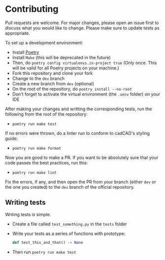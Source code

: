 # Contributing

Pull requests are welcome. For major changes, please open an issue first to discuss what you would like to change. Please make sure to update tests as appropriate.

To set up a development environment:

- Install [Poetry](https://python-poetry.org/docs/master/#installation)
- Install `Make` (this will be deprecated in the future)
- Then, do `poetry config virtualenvs.in-project true` (Only once. This will be valid for all Poetry projects on your machine.)
- Fork this repository and clone your fork
- Change to the `dev` branch
- Create a new branch from `dev` (optional)
- On the root of the repository, do `poetry install --no-root`
- Don't forget to activate the virtual environment (the `.venv` folder) on your IDE

After making your changes and writting the corresponding tests, run the following from the root of the repository:

- `poetry run make test`

If no errors were thrown, do a linter run to conform to cadCAD's styling guide:

- `poetry run make format`

Now you are good to make a PR. If you want to be absolutely sure that your code passes the best practices, run this:

- `poetry run make lint`

Fix the errors, if any, and then open the PR from your branch (either `dev` or the one you created)
to the `dev` branch of the official repository.

## Writing tests

Writing tests is simple.

- Create a file called `test_something.py` in the `tests` folder
- Write your tests as a series of functions with prototype:

  ```python
  def test_this_and_that() -> None
  ```

- Then run `poetry run make test`
